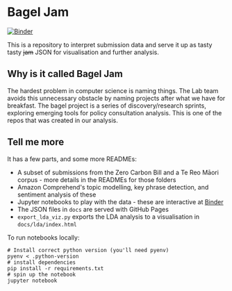 # Bagel Jam
[![Binder](https://mybinder.org/badge_logo.svg)](https://mybinder.org/v2/gh/ServiceInnovationLab/bagel-jam/master)

This is a repository to interpret submission data and serve it up as tasty tasty ~~jam~~ JSON for visualisation and further analysis.


## Why is it called Bagel Jam

The hardest problem in computer science is naming things. The Lab team avoids this unnecessary obstacle by naming projects after what we have for breakfast. The bagel project is a series of discovery/research sprints, exploring emerging tools for policy consultation analysis. This is one of the repos that was created in our analysis.


## Tell me more

It has a few parts, and some more READMEs:

- A subset of submissions from the Zero Carbon Bill and a Te Reo Māori corpus - more details in the READMEs for those folders
- Amazon Comprehend's topic modelling, key phrase detection, and sentiment analysis of these
- Jupyter notebooks to play with the data - these are interactive at [Binder](https://mybinder.org/v2/gh/ServiceInnovationLab/bagel-jam/master)
- The JSON files in `docs` are served with GitHub Pages
- `export_lda_viz.py` exports the LDA analysis to a visualisation in `docs/lda/index.html`

To run notebooks locally:

```
# Install correct python version (you'll need pyenv)
pyenv < .python-version
# install dependencies
pip install -r requirements.txt
# spin up the notebook
jupyter notebook
```
